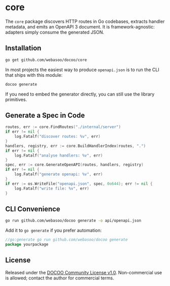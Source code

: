 # core

The `core` package discovers HTTP routes in Go codebases, extracts handler
metadata, and emits an OpenAPI 3 document. It is framework-agnostic: adapters
simply consume the generated JSON.

## Installation

```bash
go get github.com/webasoo/docoo/core
```

In most projects the easiest way to produce `openapi.json` is to run the CLI that
ships with this module:

```bash
docoo generate
```

If you need to embed the generator directly, you can still use the library
primitives.

## Generate a Spec in Code

```go
routes, err := core.FindRoutes("./internal/server")
if err != nil {
    log.Fatalf("discover routes: %v", err)
}
handlers, registry, err := core.BuildHandlerIndex(routes, ".")
if err != nil {
    log.Fatalf("analyse handlers: %v", err)
}
spec, err := core.GenerateOpenAPI(routes, handlers, registry)
if err != nil {
    log.Fatalf("generate openapi: %v", err)
}
if err := os.WriteFile("openapi.json", spec, 0o644); err != nil {
    log.Fatalf("write file: %v", err)
}
```

## CLI Convenience

```bash
go run github.com/webasoo/docoo generate -o api/openapi.json
```

Add it to `go generate` if you prefer automation:

```go
//go:generate go run github.com/webasoo/docoo generate
package yourpackage
```

## License

Released under the [DOCOO Community License v1.0](../LICENSE). Non-commercial
use is allowed; contact the author for commercial terms.
